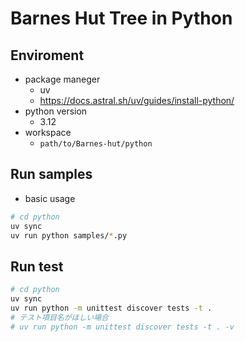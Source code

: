 # Barnes Hut Tree in Python

## Enviroment

- package maneger
  - uv
  - <https://docs.astral.sh/uv/guides/install-python/>
- python version
  - 3.12
- workspace
  - `path/to/Barnes-hut/python`

## Run samples

- basic usage

```bash
# cd python
uv sync
uv run python samples/*.py
```

## Run test

```bash
# cd python
uv sync
uv run python -m unittest discover tests -t .
# テスト項目名がほしい場合
# uv run python -m unittest discover tests -t . -v
```
